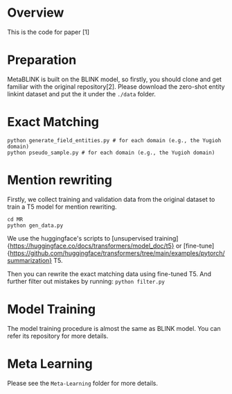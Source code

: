 # Overview
This is the code for paper [1]
# Preparation
MetaBLINK is built on the BLINK model, so firstly, you should clone and get familiar with the original repository[2].
Please download the zero-shot entity linkint dataset and put the it under the `./data` folder.
# Exact Matching
```
python generate_field_entities.py # for each domain (e.g., the Yugioh domain)
python pseudo_sample.py # for each domain (e.g., the Yugioh domain)
```
# Mention rewriting
Firstly, we collect training and validation data from the original dataset to train a T5 model for mention rewriting.
```
cd MR
python gen_data.py 
```
We use the huggingface's scripts to [unsupervised training]{https://huggingface.co/docs/transformers/model_doc/t5} or [fine-tune]{https://github.com/huggingface/transformers/tree/main/examples/pytorch/summarization} T5.

Then you can rewrite the exact matching data using fine-tuned T5.
And further filter out mistakes by running:
`python filter.py`
# Model Training
The model training procedure is almost the same as BLINK model. You can refer its repository for more details.
# Meta Learning
Please see the `Meta-Learning` folder for more details.